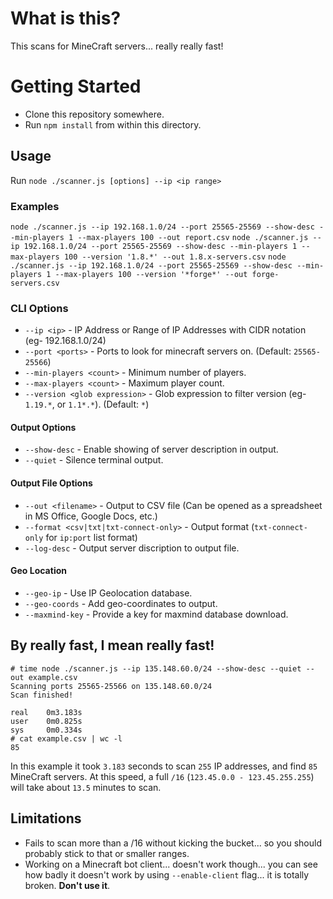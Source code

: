 # What is this?
This scans for MineCraft servers... really really fast!

# Getting Started
* Clone this repository somewhere.
* Run `npm install` from within this directory.

## Usage
Run `node ./scanner.js [options] --ip <ip range>`

### Examples
`node ./scanner.js --ip 192.168.1.0/24 --port 25565-25569 --show-desc --min-players 1 --max-players 100 --out report.csv`
`node ./scanner.js --ip 192.168.1.0/24 --port 25565-25569 --show-desc --min-players 1 --max-players 100 --version '1.8.*' --out 1.8.x-servers.csv`
`node ./scanner.js --ip 192.168.1.0/24 --port 25565-25569 --show-desc --min-players 1 --max-players 100 --version '*forge*' --out forge-servers.csv`
### CLI Options
* `--ip <ip>` - IP Address or Range of IP Addresses with CIDR notation (eg- 192.168.1.0/24)
* `--port <ports>` - Ports to look for minecraft servers on. (Default: `25565-25566`)
* `--min-players <count>` - Minimum number of players.
* `--max-players <count>` - Maximum player count.
* `--version <glob expression>` - Glob expression to filter version (eg- `1.19.*`, or `1.1*.*`). (Default: `*`)

#### Output Options
* `--show-desc` - Enable showing of server description in output.
* `--quiet` - Silence terminal output.


#### Output File Options
* `--out <filename>` - Output to CSV file (Can be opened as a spreadsheet in MS Office, Google Docs, etc.)
* `--format <csv|txt|txt-connect-only>` - Output format (`txt-connect-only` for `ip:port` list format)
* `--log-desc` - Output server discription to output file.

#### Geo Location
* `--geo-ip` - Use IP Geolocation database.
* `--geo-coords` - Add geo-coordinates to output.
* `--maxmind-key` - Provide a key for maxmind database download.

## By really fast, I mean really fast!
	# time node ./scanner.js --ip 135.148.60.0/24 --show-desc --quiet --out example.csv
	Scanning ports 25565-25566 on 135.148.60.0/24
	Scan finished!

	real    0m3.183s
	user    0m0.825s
	sys     0m0.334s
	# cat example.csv | wc -l
	85
In this example it took `3.183` seconds to scan `255` IP addresses, and find `85` MineCraft servers. At this speed, a full `/16` (`123.45.0.0 - 123.45.255.255`) will take about `13.5` minutes to scan.

## Limitations
* Fails to scan more than a /16 without kicking the bucket... so you should probably stick to that or smaller ranges.
* Working on a Minecraft bot client... doesn't work though... you can see how badly it doesn't work by using `--enable-client` flag... it is totally broken. **Don't use it**.